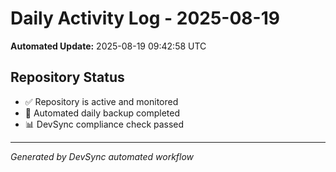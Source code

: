# Daily Activity Log - 2025-08-19

**Automated Update:** 2025-08-19 09:42:58 UTC

## Repository Status
- ✅ Repository is active and monitored
- 🔄 Automated daily backup completed
- 📊 DevSync compliance check passed

---
*Generated by DevSync automated workflow*
